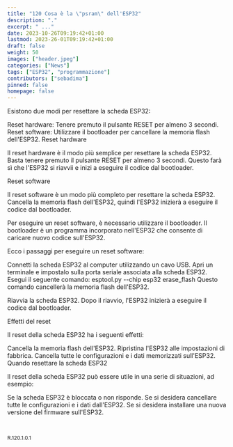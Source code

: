 ```yaml
---
title: "120 Cosa è la \"psram\" dell'ESP32"
description: "."
excerpt: " ..."
date: 2023-10-26T09:19:42+01:00
lastmod: 2023-26-01T09:19:42+01:00
draft: false
weight: 50
images: ["header.jpeg"]
categories: ["News"]
tags: ["ESP32", "programmazione"]
contributors: ["sebadima"]
pinned: false
homepage: false
---
```





Esistono due modi per resettare la scheda ESP32:

Reset hardware: Tenere premuto il pulsante RESET per almeno 3 secondi.
Reset software: Utilizzare il bootloader per cancellare la memoria flash dell'ESP32.
Reset hardware

Il reset hardware è il modo più semplice per resettare la scheda ESP32. Basta tenere premuto il pulsante RESET per almeno 3 secondi. Questo farà sì che l'ESP32 si riavvii e inizi a eseguire il codice dal bootloader.

Reset software

Il reset software è un modo più completo per resettare la scheda ESP32. Cancella la memoria flash dell'ESP32, quindi l'ESP32 inizierà a eseguire il codice dal bootloader.

Per eseguire un reset software, è necessario utilizzare il bootloader. Il bootloader è un programma incorporato nell'ESP32 che consente di caricare nuovo codice sull'ESP32.

Ecco i passaggi per eseguire un reset software:

Connetti la scheda ESP32 al computer utilizzando un cavo USB.
Apri un terminale e impostalo sulla porta seriale associata alla scheda ESP32.
Esegui il seguente comando:
esptool.py --chip esp32 erase_flash
Questo comando cancellerà la memoria flash dell'ESP32.

Riavvia la scheda ESP32.
Dopo il riavvio, l'ESP32 inizierà a eseguire il codice dal bootloader.

Effetti del reset

Il reset della scheda ESP32 ha i seguenti effetti:

Cancella la memoria flash dell'ESP32.
Ripristina l'ESP32 alle impostazioni di fabbrica.
Cancella tutte le configurazioni e i dati memorizzati sull'ESP32.
Quando resettare la scheda ESP32

Il reset della scheda ESP32 può essere utile in una serie di situazioni, ad esempio:

Se la scheda ESP32 è bloccata o non risponde.
Se si desidera cancellare tutte le configurazioni e i dati dall'ESP32.
Se si desidera installare una nuova versione del firmware sull'ESP32.

<br>
<p style="font-size: 12px;"> R.120.1.0.1 </p>
<br>